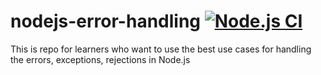 # nodejs-error-handling [![Node.js CI](https://github.com/pouria-mirebrahimi/nodejs-error-handling/actions/workflows/node.js.yml/badge.svg)](https://github.com/pouria-mirebrahimi/nodejs-error-handling/actions/workflows/node.js.yml)
This is repo for learners who want to use the best use cases for handling the errors, exceptions, rejections in Node.js 
